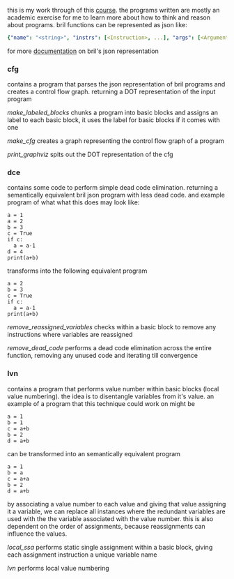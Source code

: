 this is my work through of this [course](https://www.cs.cornell.edu/courses/cs6120/2020fa/). 
the programs written are mostly an academic exercise for me to learn more about how to think and reason about programs.
bril functions can be represented as json like:
```yaml
{"name": "<string>", "instrs": [<Instruction>, ...], "args": [<Argument>, ...], "type": <Type>}
```
for more [documentation](https://capra.cs.cornell.edu/bril/lang/syntax.html) on bril's json representation

### cfg 
contains a program that parses the json representation of bril programs and creates a control flow graph. returning a DOT representation of the input program

*make_labeled_blocks* chunks a program into basic blocks and assigns an label to each basic block, it uses the label for basic blocks if it comes with one

*make_cfg* creates a graph representing the control flow graph of a program

*print_graphviz* spits out the DOT representation of the cfg


### dce
contains some code to perform simple dead code elimination. returning a semantically equivalent bril json program with less dead code.
and example program of what what this does may look like:
```python3
a = 1
a = 2
b = 3
c = True
if c:
  a = a-1
d = 4
print(a+b)
```
transforms into the following equivalent program
```python3
a = 2
b = 3
c = True
if c:
  a = a-1
print(a+b)
```

*remove_reassigned_variables* checks within a basic block to remove any instructions where variables are reassigned

*remove_dead_code* performs a dead code elimination across the entire function, removing any unused code and iterating till convergence

### lvn
contains a program that performs value number within basic blocks (local value numbering). the idea is to disentangle variables from it's value. 
an example of a program that this technique could work on might be
```python3
a = 1
b = 1
c = a+b
b = 2
d = a+b
```
can be transformed into an semantically equivalent program
```python3
a = 1
b = a
c = a+a
b = 2
d = a+b
``` 
by associating a value number to each value and giving that value assigning it a variable, 
we can replace all instances where the redundant variables are used with the the variable associated with the value number. 
this is also dependent on the order of assignments, because reassignments can influence the values.

*local_ssa* performs static single assignment within a basic block, giving each assignment instruction a unique variable name

*lvn* performs local value numbering
